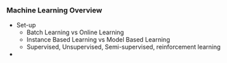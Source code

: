 ### Machine Learning Overview

* Set-up
  * Batch Learning vs Online Learning
  * Instance Based Learning vs Model Based Learning
  * Supervised, Unsupervised, Semi-supervised, reinforcement learning
* 


